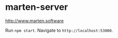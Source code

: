 # marten-server

http://www.marten.software


Run `npm start`. Navigate to `http://localhost:53000`.

